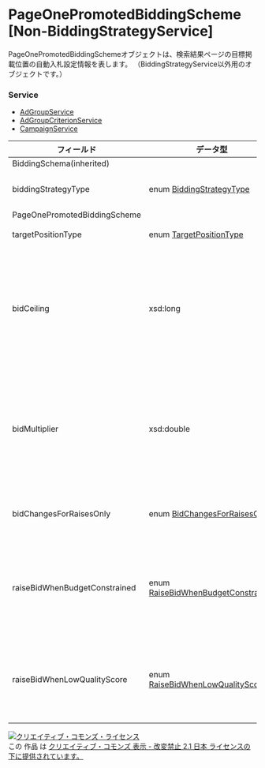 # PageOnePromotedBiddingScheme [Non-BiddingStrategyService]
PageOnePromotedBiddingSchemeオブジェクトは、検索結果ページの目標掲載位置の自動入札設定情報を表します。
（BiddingStrategyService以外用のオブジェクトです。）
### Service
+ [AdGroupService](../services/AdGroupService.md)
+ [AdGroupCriterionService](../services/AdGroupCriterionService.md)
+ [CampaignService](../services/CampaignService.md)

| フィールド | データ型 | 説明 | ADD | SET | REMOVE | 
|---|---|---|---|---|---|
| BiddingSchema(inherited)||||||
| biddingStrategyType| enum <a href="../data/BiddingStrategyType.md">BiddingStrategyType</a>| 自動入札タイプです。| ─| ─| ─ |
| PageOnePromotedBiddingScheme||||||
| targetPositionType| enum <a href="../data/TargetPositionType.md">TargetPositionType</a>| 掲載場所です。| ─| ─| ─ |
| bidCeiling| xsd:long| 入札価格の上限です。（0?50000）<br>※「0」が設定された場合、上限設定はありません。| ─| ─| ─ |
| bidMultiplier| xsd:double| 入札価格調整率です。<br>※0.10 〜10.00（-90%〜+900%）の範囲内のみ許容します。| ─| ─| ─ |
| bidChangesForRaisesOnly| enum <a href="../data/BidChangesForRaisesOnly.md">BidChangesForRaisesOnly</a>| 入札価格の自動・手動設定です。| ─| ─| ─ |
| raiseBidWhenBudgetConstrained| enum <a href="../data/RaiseBidWhenBudgetConstrained.md">RaiseBidWhenBudgetConstrained</a>| 予算消化による広告掲載機会制限時の入札価格の引き上げ設定です。| ─| ─| ─ |
| raiseBidWhenLowQualityScore| enum <a href="../data/RaiseBidWhenLowQualityScore.md">RaiseBidWhenLowQualityScore</a>| 品質の低いキーワードに対する入札価格の引き上げ設定です。| ─| ─| ─ |
<a rel="license" href="http://creativecommons.org/licenses/by-nd/2.1/jp/"><img alt="クリエイティブ・コモンズ・ライセンス" style="border-width:0" src="https://i.creativecommons.org/l/by-nd/2.1/jp/88x31.png" /></a><br />この 作品 は <a rel="license" href="http://creativecommons.org/licenses/by-nd/2.1/jp/">クリエイティブ・コモンズ 表示 - 改変禁止 2.1 日本 ライセンスの下に提供されています。</a>
